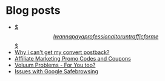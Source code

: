 # Blog posts
<!-- BLOG-POST-LIST:START -->
- [$$$ I wanna pay a professional to run traffic for me $$$](https://afflift.com/f/threads/i-wanna-pay-a-professional-to-run-traffic-for-me.10132/)
- [Why i can&#39;t get my convert postback?](https://afflift.com/f/threads/why-i-cant-get-my-convert-postback.10137/)
- [Affiliate Marketing Promo Codes and Coupons](https://afflift.com/f/threads/affiliate-marketing-promo-codes-and-coupons.587/)
- [Voluum Problems - For You too?](https://afflift.com/f/threads/voluum-problems-for-you-too.10124/)
- [Issues with Google Safebrowsing](https://afflift.com/f/threads/issues-with-google-safebrowsing.10136/)
<!-- BLOG-POST-LIST:END -->
